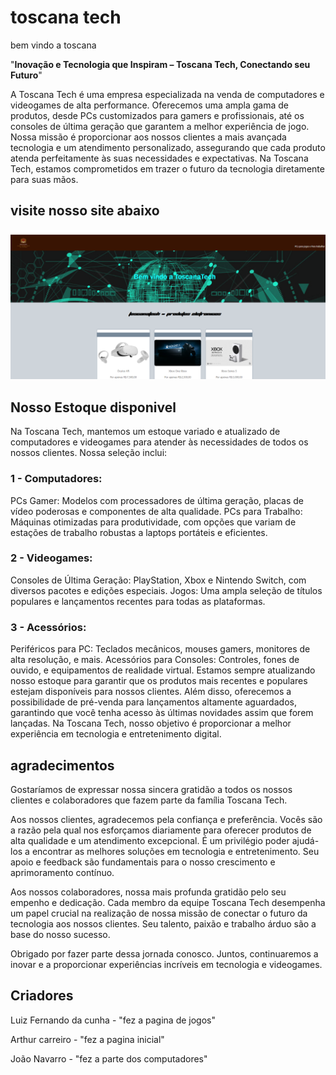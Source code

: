 # toscana tech  

bem vindo a toscana  

"**Inovação e Tecnologia que Inspiram – Toscana Tech, Conectando seu Futuro**"  

A Toscana Tech é uma empresa especializada na venda de computadores e videogames de alta performance. Oferecemos uma ampla gama de produtos, desde PCs customizados para gamers e profissionais, até os consoles de última geração que garantem a melhor experiência de jogo. Nossa missão é proporcionar aos nossos clientes a mais avançada tecnologia e um atendimento personalizado, assegurando que cada produto atenda perfeitamente às suas necessidades e expectativas. Na Toscana Tech, estamos comprometidos em trazer o futuro da tecnologia diretamente para suas mãos.

## visite nosso site abaixo  

![toscana tech](https://github.com/Luizz0933/reposit-rio/blob/master/miniaturas/Captura%20de%20tela%202024-05-29%20121244.png)
 

## Nosso Estoque disponivel   

Na Toscana Tech, mantemos um estoque variado e atualizado de computadores e videogames para atender às necessidades de todos os nossos clientes. Nossa seleção inclui:

 ### 1 - Computadores:

PCs Gamer: Modelos com processadores de última geração, placas de vídeo poderosas e componentes de alta qualidade.
PCs para Trabalho: Máquinas otimizadas para produtividade, com opções que variam de estações de trabalho robustas a laptops portáteis e eficientes. 

### 2 - Videogames:

Consoles de Última Geração: PlayStation, Xbox e Nintendo Switch, com diversos pacotes e edições especiais.
Jogos: Uma ampla seleção de títulos populares e lançamentos recentes para todas as plataformas. 

### 3 - Acessórios:

Periféricos para PC: Teclados mecânicos, mouses gamers, monitores de alta resolução, e mais.
Acessórios para Consoles: Controles, fones de ouvido, e equipamentos de realidade virtual.
Estamos sempre atualizando nosso estoque para garantir que os produtos mais recentes e populares estejam disponíveis para nossos clientes. Além disso, oferecemos a possibilidade de pré-venda para lançamentos altamente aguardados, garantindo que você tenha acesso às últimas novidades assim que forem lançadas. Na Toscana Tech, nosso objetivo é proporcionar a melhor experiência em tecnologia e entretenimento digital.

## agradecimentos   

Gostaríamos de expressar nossa sincera gratidão a todos os nossos clientes e colaboradores que fazem parte da família Toscana Tech.

Aos nossos clientes, agradecemos pela confiança e preferência. Vocês são a razão pela qual nos esforçamos diariamente para oferecer produtos de alta qualidade e um atendimento excepcional. É um privilégio poder ajudá-los a encontrar as melhores soluções em tecnologia e entretenimento. Seu apoio e feedback são fundamentais para o nosso crescimento e aprimoramento contínuo.

Aos nossos colaboradores, nossa mais profunda gratidão pelo seu empenho e dedicação. Cada membro da equipe Toscana Tech desempenha um papel crucial na realização de nossa missão de conectar o futuro da tecnologia aos nossos clientes. Seu talento, paixão e trabalho árduo são a base do nosso sucesso.

Obrigado por fazer parte dessa jornada conosco. Juntos, continuaremos a inovar e a proporcionar experiências incríveis em tecnologia e videogames.

## Criadores 

Luiz Fernando da cunha  - "fez a pagina de jogos"

Arthur carreiro - "fez a pagina inicial"

João Navarro - "fez a parte dos computadores"


